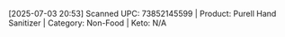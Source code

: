 [2025-07-03 20:53] Scanned UPC: 73852145599 | Product: Purell Hand Sanitizer | Category: Non-Food | Keto: N/A